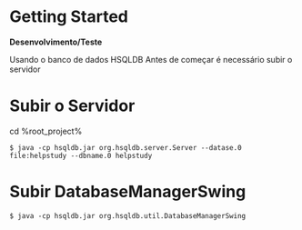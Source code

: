 Getting Started
===============

**Desenvolvimento/Teste**

Usando o banco de dados HSQLDB
Antes de começar é necessário subir o servidor

# Subir o Servidor

cd %root_project%

```shell
$ java -cp hsqldb.jar org.hsqldb.server.Server --datase.0 file:helpstudy --dbname.0 helpstudy
```

# Subir DatabaseManagerSwing
```shell
$ java -cp hsqldb.jar org.hsqldb.util.DatabaseManagerSwing
```
